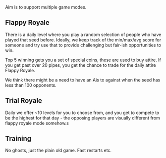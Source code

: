 Aim is to support multiple game modes.

## Flappy Royale

There is a daily level where you play a random selection of people who have played that seed before. Ideally, we 
keep track of the min/max/avg score for someone and try use that to provide challenging but fair-ish
opportunities to win.

Top 5 winning gets you a set of special coins, these are used to buy attire. If you get past over 20 pipes, you get the 
chance to trade for the daily attire Flappy Royale.

We think there might be a need to have an Ais to against when the seed has less than 100 opponents.

## Trial Royale

Daily we offer ~10 levels for you to choose from, and you get to compete to be the highest for that day - the 
opposing players are visually different from flappy royale mode somehow.s

## Training

No ghosts, just the plain old game. Fast restarts etc.
